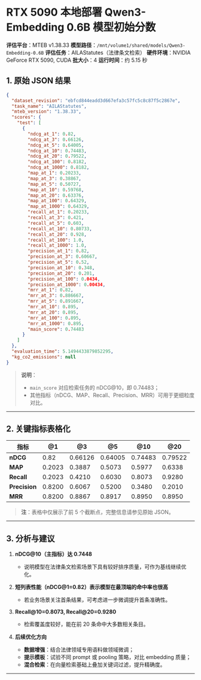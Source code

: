 # RTX 5090 本地部署 Qwen3-Embedding 0.6B 模型初始分数

**评估平台**：MTEB v1.38.33
**模型路径**：`/mnt/volume1/shared/models/Qwen3-Embedding-0.6B`
**评估任务**：AILAStatutes（法律条文检索）
**硬件环境**：NVIDIA GeForce RTX 5090, CUDA
**批大小**：4
**运行时间**：约 5.15 秒

## 1. 原始 JSON 结果

```json
{
  "dataset_revision": "ebfcd844eadd3d667efa3c57fc5c8c87f5c2867e",
  "task_name": "AILAStatutes",
  "mteb_version": "1.38.33",
  "scores": {
    "test": [
      {
        "ndcg_at_1": 0.82,
        "ndcg_at_3": 0.66126,
        "ndcg_at_5": 0.64005,
        "ndcg_at_10": 0.74483,
        "ndcg_at_20": 0.79522,
        "ndcg_at_100": 0.8182,
        "ndcg_at_1000": 0.8182,
        "map_at_1": 0.20233,
        "map_at_3": 0.38867,
        "map_at_5": 0.50727,
        "map_at_10": 0.59768,
        "map_at_20": 0.63376,
        "map_at_100": 0.64329,
        "map_at_1000": 0.64329,
        "recall_at_1": 0.20233,
        "recall_at_3": 0.421,
        "recall_at_5": 0.603,
        "recall_at_10": 0.80733,
        "recall_at_20": 0.928,
        "recall_at_100": 1.0,
        "recall_at_1000": 1.0,
        "precision_at_1": 0.82,
        "precision_at_3": 0.60667,
        "precision_at_5": 0.52,
        "precision_at_10": 0.348,
        "precision_at_20": 0.201,
        "precision_at_100": 0.0434,
        "precision_at_1000": 0.00434,
        "mrr_at_1": 0.82,
        "mrr_at_3": 0.886667,
        "mrr_at_5": 0.891667,
        "mrr_at_10": 0.895,
        "mrr_at_20": 0.895,
        "mrr_at_100": 0.895,
        "mrr_at_1000": 0.895,
        "main_score": 0.74483
      }
    ]
  },
  "evaluation_time": 5.1494433879852295,
  "kg_co2_emissions": null
}
```

> **说明**：
>
> - `main_score` 对应检索任务的 nDCG\@10，即 0.74483；
> - 其他指标（nDCG、MAP、Recall、Precision、MRR）可用于更细粒度对比。

---

## 2. 关键指标表格化

| 指标          | @1     | @3      | @5      | @10     | @20     |
| ------------- | ------ | ------- | ------- | ------- | ------- |
| **nDCG**      | 0.82   | 0.66126 | 0.64005 | 0.74483 | 0.79522 |
| **MAP**       | 0.2023 | 0.3887  | 0.5073  | 0.5977  | 0.6338  |
| **Recall**    | 0.2023 | 0.4210  | 0.6030  | 0.8073  | 0.9280  |
| **Precision** | 0.8200 | 0.6067  | 0.5200  | 0.3480  | 0.2010  |
| **MRR**       | 0.8200 | 0.8867  | 0.8917  | 0.8950  | 0.8950  |

> **注**：表格中仅展示了前 5 个截断点，完整信息请参见原始 JSON。

---

## 3. 分析与建议

1. **nDCG\@10（主指标）达 0.7448**

   - 说明模型在法律条文检索场景下具有较好排序质量，可作为基线继续优化。

2. **短列表性能（nDCG\@1=0.82）表示模型在最顶端的命中率也很高**

   - 若业务场景关注首条结果，可考虑进一步微调提升首条准确性。

3. **Recall\@10=0.8073, Recall\@20=0.9280**

   - 检索覆盖度较好，能在前 20 条命中大多数相关条目。

4. **后续优化方向**

   - **数据增强**：结合法律领域专用语料做领域微调；
   - **提示模板**：试验不同 prompt 或 pooling 策略，对比 embedding 质量；
   - **混合检索**：在向量检索基础上叠加关键词过滤，提升精确度。

---
